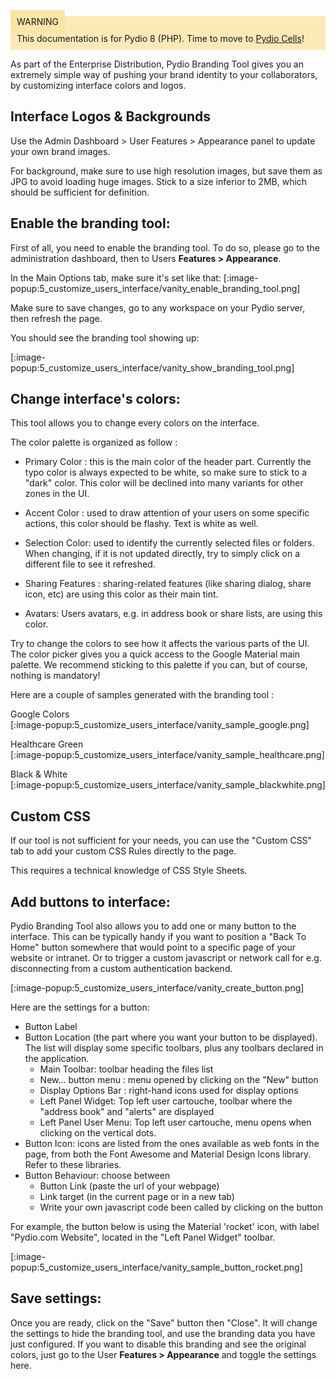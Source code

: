 <div style="background-color: #fbe9b7;font-size: 14px;">
<span style="background-color: #fae4a6;padding: 10px;">WARNING</span>
<span style="padding: 10px;display: inline-block;">This documentation is for Pydio 8 (PHP). Time to move to <a href="https://pydio.com/en/docs/administration-guides">Pydio Cells</a>!</span>
</div>

As part of the Enterprise Distribution, Pydio Branding Tool gives you an extremely simple way of pushing your brand identity to your collaborators, 
by customizing interface colors and logos.



## Interface Logos & Backgrounds

Use the Admin Dashboard > User Features > Appearance panel to update your own brand images.

For background, make sure to use high resolution images, but save them as JPG to avoid loading huge images. Stick to a size inferior to 2MB, which should be sufficient for definition.

## Enable the branding tool:

First of all, you need to enable the branding tool. To do so, please go to the administration dashboard, then to Users **Features > Appearance**.

In the Main Options tab, make sure it's set like that:
[:image-popup:5_customize_users_interface/vanity_enable_branding_tool.png]

Make sure to save changes, go to any workspace on your Pydio server, then refresh the page.

You should see the branding tool showing up:

[:image-popup:5_customize_users_interface/vanity_show_branding_tool.png]

## Change interface's colors:

This tool allows you to change every colors on the interface. 

The color palette is organized as follow : 

- Primary Color : this is the main color of the header part. Currently the typo color is always expected to be white, so make sure to stick to a "dark" color. This color will be declined into many variants for other zones in the UI.
- Accent Color : used to draw attention of your users on some specific actions, this color should be flashy. Text is white as well.
- Selection Color: used to identify the currently selected files or folders. When changing, if it is not updated directly, try to simply click on a different file to see it refreshed.

- Sharing Features : sharing-related features (like sharing dialog, share icon, etc) are using this color as their main tint.
- Avatars: Users avatars, e.g. in address book or share lists, are using this color.  

Try to change the colors to see how it affects the various parts of the UI. The color picker gives you a quick access to the Google Material main palette. We recommend sticking
to this palette if you can, but of course, nothing is mandatory!

Here are a couple of samples generated with the branding tool : 

Google Colors  
[:image-popup:5_customize_users_interface/vanity_sample_google.png]

Healthcare Green  
[:image-popup:5_customize_users_interface/vanity_sample_healthcare.png]

Black & White  
[:image-popup:5_customize_users_interface/vanity_sample_blackwhite.png]

## Custom CSS

If our tool is not sufficient for your needs, you can use the "Custom CSS" tab to add your custom CSS Rules directly to the page. 

This requires a technical knowledge of CSS Style Sheets.

## Add buttons to interface:

Pydio Branding Tool also allows you to add one or many button to the interface. This can be typically handy if you want to position a "Back To Home" button somewhere that 
would point to a specific page of your website or intranet. Or to trigger a custom javascript or network call for e.g. disconnecting from a custom authentication backend.

[:image-popup:5_customize_users_interface/vanity_create_button.png]

Here are the settings for a button:

- Button Label
- Button Location (the part where you want your button to be displayed). The list will display some specific toolbars, plus any toolbars declared in the application.
  - Main Toolbar: toolbar heading the files list
  - New... button menu : menu opened by clicking on the "New" button
  - Display Options Bar : right-hand icons used for display options
  - Left Panel Widget: Top left user cartouche, toolbar where the "address book" and "alerts" are displayed
  - Left Panel User Menu: Top left user cartouche, menu opens when clicking on the vertical dots.
- Button Icon: icons are listed from the ones available as web fonts in the page, from both the Font Awesome and Material Design Icons library. Refer to these libraries.
- Button Behaviour: choose between
  - Button Link (paste the url of your webpage)
  - Link target (in the current page or in a new tab)
  - Write your own javascript code been called by clicking on the button

For example, the button below is using the Material 'rocket' icon, with label "Pydio.com Website", located in the "Left Panel Widget" toolbar.

[:image-popup:5_customize_users_interface/vanity_sample_button_rocket.png]

## Save settings:

Once you are ready, click on the "Save" button then "Close". It will change the settings to hide the branding tool, and use the branding data you have just configured. If you want 
 to disable this branding and see the original colors, just go to the User **Features > Appearance** and toggle the settings here.